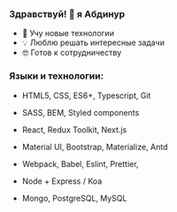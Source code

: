 ### Здравствуй! 👋 я Абдинур

- 🌱 Учу новые технологии
- 💡 Люблю решать интересные задачи
- 🤓 Готов к сотрудничеству



### Языки и технологии:

- HTML5, CSS, ES6+, Typescript, Git
- SASS, BEM, Styled components
- React, Redux Toolkit, Next.js
- Material UI, Bootstrap, Materialize, Antd
- Webpack, Babel, Eslint, Prettier, 

- Node + Express / Koa
- Mongo, PostgreSQL, MySQL
